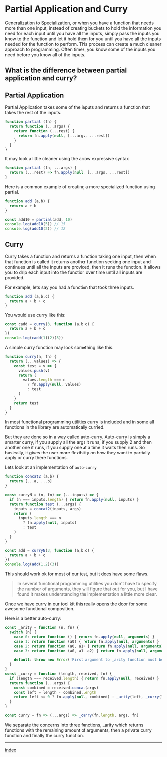 # Partial Application and Curry

Generalization to Specialization, or when you have a function that needs more than one input, instead of creating buckets to hold the information you need for each input until you have all the inputs, simply pass the inputs you know to the function and let it hold them for you until you have all the inputs needed for the function to perform. This process can create a much cleaner approach to programming. Often times, you know some of the inputs you need before you know all of the inputs.

## What is the difference between partial application and curry?

## Partial Application

Partial Application takes some of the inputs and returns a function that takes the rest of the inputs.

``` js
function partial (fn) {
  return function (...args) {
    return function (...rest) {
      return fn.apply(null, [...args, ...rest])
    }
  }
}
```

It may look a little cleaner using the arrow expressive syntax

``` js
function partial (fn, ...args) {
  return (...rest) => fn.apply(null, [...args, ...rest])
}
```

Here is a common example of creating a more specialized function using partial.

``` js
function add (a,b) {
  return a + b
}

const add10 = partial(add, 10)
console.log(add10(5)) // 15
console.log(add10(2)) // 12
```

## Curry

Curry takes a function and returns a function taking one input, then when that function is called it returns another function seeking one input and continues until all the inputs are provided, then it runs the function. It allows you to drip each input into the function over time until all inputs are provided.

For example, lets say you had a function that took three inputs.

``` js
function add (a,b,c) {
  return a + b + c
}
```

You would use curry like this:

``` js
const cadd = curry(3, function (a,b,c) {
  return a + b + c
})
console.log(cadd(1)(2)(3))
```

A simple curry function may look something like this.

``` js
function curry(n, fn) {
  return (...values) => {
    const test = v => {
      values.push(v)
      return (
        values.length === n
          ? fn.apply(null, values)
          : test
      )
    }
    return test
  }
}
```

In most functional programming utilities curry is included and in some all functions in the library are automatically curried.

But they are done so in a way called auto-curry. Auto-curry is simply a smarter curry, if you supply all the args it runs, if you supply 2 and then another one it runs, if you supply one at a time it waits then runs. So basically, it gives the user more flexibility on how they want to partially apply or curry there functions.

Lets look at an implementation of `auto-curry`

``` js
function concat2 (a,b) {
  return [...a, ...b]
}

const curryN = (n, fn) => (...inputs) => {
  if (n === inputs.length) { return fn.apply(null, inputs) }
  return function test (...args) {
    inputs = concat2(inputs, args)
    return (
      inputs.length === n
        ? fn.apply(null, inputs)
        : test
    )
  }
}

const add = curryN(3, function (a,b,c) {
  return a + b + c
})
console.log(add(1,2)(3))
```

This should work ok for most of our test, but it does have some flaws.

> In several functional programming utilities you don't have to specify the number of arguments, they will figure that out for you, but I have found it makes understanding the implementation a little more clear.

Once we have curry in our tool kit this really opens the door for some awesome functional composition.

Here is a better auto-curry:

``` js
const _arity = function (n, fn) {
  switch (n) {
    case 0: return function () { return fn.apply(null, arguments) }
    case 1: return function (a0) { return fn.apply(null, arguments) }
    case 2: return function (a0, a1) { return fn.apply(null, arguments) }
    case 3: return function (a0, a1, a2) { return fn.apply(null, arguments) }

    default: throw new Error('First argument to _arity function must be a non-negative integer no greater than four')
  }
}
const _curry = function (length, received, fn) {
  if (length === received.length) { return fn.apply(null, received) }
  return function (...args) {
    const combined = received.concat(args)
    const left = length - combined.length
    return left <= 0 ? fn.apply(null, combined) : _arity(left, _curry(length, combined, fn))
  }
}

const curry = fn => (...args) => _curry(fn.length, args, fn)
```

We separate the concerns into three functions, \_arity which returns functions with the remaining amount of arguments, then a private curry function and finally the curry function.

---

[index](/)
